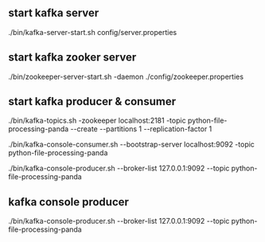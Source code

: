
## start kafka server
./bin/kafka-server-start.sh config/server.properties

## start kafka zooker server
./bin/zookeeper-server-start.sh -daemon ./config/zookeeper.properties

## start kafka producer & consumer

./bin/kafka-topics.sh -zookeeper localhost:2181 -topic python-file-processing-panda --create --partitions 1 --replication-factor 1

./bin/kafka-console-consumer.sh --bootstrap-server localhost:9092 -topic python-file-processing-panda

./bin/kafka-console-producer.sh --broker-list 127.0.0.1:9092 --topic python-file-processing-panda

## kafka console producer
./bin/kafka-console-producer.sh --broker-list 127.0.0.1:9092 --topic python-file-processing-panda
